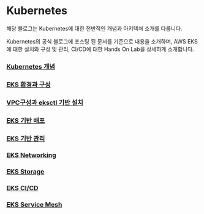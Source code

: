 # Kubernetes

해당 블로그는 Kubernetes에 대한 전반적인 개념과 아키텍쳐 소개를 다룹니다.

Kubernetes의 공식 블로그에 포스팅 된 문서를 기준으로 내용을 소개하며, AWS EKS에 대한 설치와 구성 및 관리, CI/CD에 대한 Hands On Lab을 상세하게 소개합니다.

### [Kubernetes 개념](kubernetes-concept/)

### [EKS 환경과 구성](eks/)

### [VPC구성과 eksctl 기반 설치](vpc-eksctl/)

### [EKS 기반 배포](eks-1/)

### [EKS 기반 관리](eks-2/)

### [EKS Networking](eks-networking.md)

### [EKS Storage](eks-storage.md)

### [EKS CI/CD](eks-ci-cd.md)

### [EKS Service Mesh](eks-service-mesh/)

